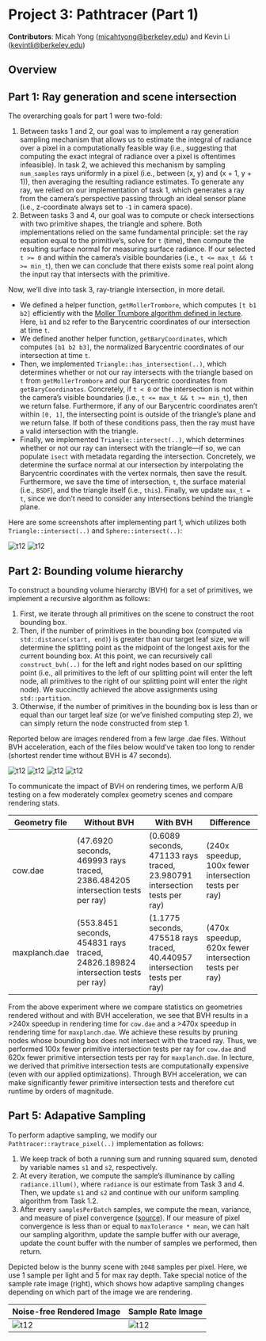 # Project 3: Pathtracer (Part 1)

**Contributors**: Micah Yong (micahtyong@berkeley.edu) and Kevin Li (kevintli@berkeley.edu)

## Overview

## Part 1: Ray generation and scene intersection

The overarching goals for part 1 were two-fold: 
1. Between tasks 1 and 2, our goal was to implement a ray generation sampling mechanism that allows us to estimate the integral of radiance over a pixel in a computationally feasible way (i.e., suggesting that computing the exact integral of radiance over a pixel is oftentimes infeasible). In task 2, we achieved this mechanism by sampling `num_samples` rays uniformly in a pixel (i.e., between (x, y) and (x + 1, y + 1)), then averaging the resulting radiance estimates. To generate any ray, we relied on our implementation of task 1, which generates a ray from the camera’s perspective passing through an ideal sensor plane (i.e., z-coordinate always set to `-1` in camera space). 
2. Between tasks 3 and 4, our goal was to compute or check intersections with two primitive shapes, the triangle and sphere. Both implementations relied on the same fundamental principle: set the ray equation equal to the primitive’s, solve for `t` (time), then compute the resulting surface normal for measuring surface radiance. If our selected `t >= 0` and within the camera’s visible boundaries (i.e., `t <= max_t && t >= min_t`), then we can conclude that there exists some real point along the input ray that intersects with the primitive. 

Now, we’ll dive into task 3, ray-triangle intersection, in more detail.
- We defined a helper function, `getMollerTrombore`, which computes `[t b1 b2]` efficiently with the [Moller Trumbore algorithm defined in lecture](https://cs184.eecs.berkeley.edu/sp22/lecture/9-22/ray-tracing). Here, `b1` and `b2` refer to the Barycentric coordinates of our intersection at time `t`. 
- We defined another helper function, `getBaryCoordinates`, which computes `[b1 b2 b3]`, the normalized Barycentric coordinates of our intersection at time `t`. 
- Then, we implemented `Triangle::has_intersection(..)`, which determines whether or not our ray intersects with the triangle based on `t` from `getMollerTrombore` and our Barycentric coordinates from `getBaryCoordinates`. Concretely, if `t < 0` or the intersection is not within the camera’s visible boundaries (i.e., `t <= max_t && t >= min_t`), then we return false. Furthermore, if any of our Barycentric coordinates aren’t within `[0, 1]`, the intersecting point is outside of the triangle’s plane and we return false. If both of these conditions pass, then the ray must have a valid intersection with the triangle. 
- Finally, we implemented `Triangle::intersect(..)`, which determines whether or not our ray can intersect with the triangle––if so, we can populate `isect` with metadata regarding the intersection. Concretely, we determine the surface normal at our intersection by interpolating the Barycentric coordinates with the vertex normals, then save the result. Furthermore, we save the time of intersection, `t`, the surface material (i.e., `BSDF`), and the triangle itself (i.e., `this`). Finally, we update `max_t = t`, since we don’t need to consider any intersections behind the triangle plane. 

Here are some screenshots after implementing part 1, which utilizes both `Triangle::intersect(..)` and `Sphere::intersect(..)`: 

![t12](images/task1-1.png)
![t12](images/task1-2.png)

## Part 2: Bounding volume hierarchy

To construct a bounding volume hierarchy (BVH) for a set of primitives, we implement a recursive algorithm as follows: 
1. First, we iterate through all primitives on the scene to construct the root bounding box. 
2. Then, if the number of primitives in the bounding box (computed via `std::distance(start, end)`) is greater than our target leaf size, we will determine the splitting point as the midpoint of the longest axis for the current bounding box. At this point, we can recursively call `construct_bvh(..)` for the left and right nodes based on our splitting point (i.e., all primitives to the left of our splitting point will enter the left node, all primitives to the right of our splitting point will enter the right node). We succinctly achieved the above assignments using `std::partition`. 
3. Otherwise, if the number of primitives in the bounding box is less than or equal than our target leaf size (or we’ve finished computing step 2), we can simply return the node constructed from step 1. 

Reported below are images rendered from a few large .dae files. Without BVH acceleration, each of the files below would’ve taken too long to render (shortest render time without BVH is 47 seconds).

![t12](images/task2-1.png)
![t12](images/task2-2.png)
![t12](images/task2-3.png)
![t12](images/task2-4.png)

To communicate the impact of BVH on rendering times, we perform A/B testing on a few moderately complex geometry scenes and compare rendering stats. 

| Geometry file      | Without BVH | With BVH | Difference |
| ----------- | ----------- | ----------- |----------- |
| cow.dae      | (47.6920 seconds, 469993 rays traced, 2386.484205 intersection tests per ray)      | (0.6089 seconds, 471133 rays traced, 23.980791 intersection tests per ray)      | (240x speedup, 100x fewer intersection tests per ray)      |
| maxplanch.dae   | (553.8451 seconds, 454831 rays traced, 24826.189824 intersection tests per ray)       | (1.1775 seconds, 475518 rays traced,  40.440957 intersection tests per ray)       | (470x speedup, 620x fewer intersection tests per ray) |

From the above experiment where we compare statistics on geometries rendered without and with BVH acceleration, we see that BVH results in a >240x speedup in rendering time for `cow.dae` and a >470x speedup in rendering time for `maxplanch.dae`. We achieve these results by pruning nodes whose bounding box does not intersect with the traced ray. Thus, we performed 100x fewer primitive intersection tests per ray for `cow.dae` and 620x fewer primitive intersection tests per ray for `maxplanch.dae`. In lecture, we derived that primitive intersection tests are computationally expensive (even with our applied optimizations). Through BVH acceleration, we can make significantly fewer primitive intersection tests and therefore cut runtime by orders of magnitude.

## Part 5: Adapative Sampling

To perform adaptive sampling, we modify our `Pathtracer::raytrace_pixel(..)` implementation as follows: 
1. We keep track of both a running sum and running squared sum, denoted by variable names `s1` and `s2`, respectively. 
2. At every iteration, we compute the sample’s illuminance by calling `radiance.illum()`, where `radiance` is our estimate from Task 3 and 4. Then, we update `s1` and `s2` and continue with our uniform sampling algorithm from Task 1.2. 
3. After every `samplesPerBatch` samples, we compute the mean, variance, and measure of pixel convergence ([source](https://cs184.eecs.berkeley.edu/sp22/docs/proj3-1-part-5)). If our measure of pixel convergence is less than or equal to `maxTolerance * mean`, we can halt our sampling algorithm, update the sample buffer with our average, update the count buffer with the number of samples we performed, then return. 

Depicted below is the bunny scene with `2048` samples per pixel. Here, we use 1 sample per light and 5 for max ray depth. Take special notice of the sample rate image (right), which shows how adaptive sampling changes depending on which part of the image we are rendering.


| Noise-free Rendered Image      | Sample Rate Image |
| ----------- | ----------- |
| ![t12](images/task5-bunny.png)      | ![t12](images/task5-bunny_rate.png)       |

